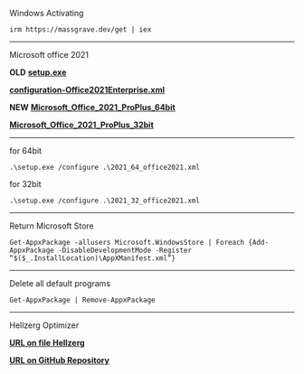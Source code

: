 Windows Activating

```plaintext
irm https://massgrave.dev/get | iex
```

---

Microsoft office 2021

**OLD**
**[setup.exe](https://mega.nz/file/oKNAzBJJ#frWcdklZd7_iPeSIYz2DH0Dme5R12kaCWFEJTSfDGRQ)**

**[configuration-Office2021Enterprise.xml](https://mega.nz/file/QT8TXR5C#OLUCD9HjCfluVRYXFrnCW2khs3uy1EKjqyTinEP-XR4)**

**NEW**
**[Microsoft_Office_2021_ProPlus_64bit](https://www.dropbox.com/scl/fo/qp8iftts39vc7xyuejk9q/AJNDs6ytbSzxryucldyUAXE?rlkey=8z4tpyuno0tvbp9qct1ssmv4q&st=hxa1lgy0&dl=0)**

**[Microsoft_Office_2021_ProPlus_32bit](https://www.dropbox.com/scl/fo/bb0wpmnbrna8kymd2c81w/AOXxrCQGgqwdOgxwBhzG-PA?rlkey=4659wgfcmx7jtle6n3rke04n1&st=coz4j26a&dl=0)**

---

for 64bit

```plaintext
.\setup.exe /configure .\2021_64_office2021.xml
```

for 32bit

```plaintext
.\setup.exe /configure .\2021_32_office2021.xml
```

---

Return Microsoft Store

```plaintext
Get-AppxPackage -allusers Microsoft.WindowsStore | Foreach {Add-AppxPackage -DisableDevelopmentMode -Register “$($_.InstallLocation)\AppXManifest.xml”}
```

---

Delete all default programs

```plaintext
Get-AppxPackage | Remove-AppxPackage
```

---

Hellzerg Optimizer

**[URL on file Hellzerg](https://github.com/hellzerg/optimizer/releases/download/16.7/Optimizer-16.7.exe)**

**[URL on GitHub Repository](https://github.com/hellzerg/optimizer)**

